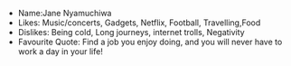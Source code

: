 - Name:Jane Nyamuchiwa
- Likes: Music/concerts, Gadgets, Netflix, Football, Travelling,Food
- Dislikes: Being cold, Long journeys, internet trolls, Negativity
- Favourite Quote: Find a job you enjoy doing, and you will never have to work a day in your life!